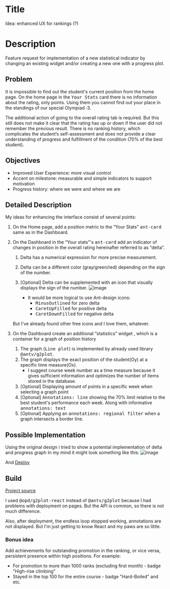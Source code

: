 # Title
Idea: enhanced UX for rankings (?)

# Description

Feature request for implementation of a new statistical indicator by changing an existing widget and/or creating a new one with a progress plot.

##  Problem
It is impossible to find out the student's current position from the home page. On the home page in the <kbd>Your Stats</kbd> card there is no information about the rating, only points. Using them you cannot find out your place in the standings of our special Olympiad :3.  

The additional action of going to the overall rating tab is required. But this still does not make it clear that the rating has up or down if the user did not remember the previous result.
There is no ranking history, which complicates the student’s self-assessment and does not provide a clear understanding of progress and fulfillment of the condition (70% of the best student).

## Objectives

*  Improved User Experience: more visual control
*  Accent on milestone: measurable and simple indicators to support motivation
*  Progress history: where we were and where we are

## Detailed Description

My ideas for enhancing the interface consist of several points:

1. On the Home page, add a position metric to the “Your Stats” <kbd>ant-card</kbd> same as in the Dashboard.
2. On the Dashboard in the “Your stats”'s <kbd>ant-card</kbd> add an indicator of changes in position in the overall rating hereinafter referred to as “delta”.
    1. Delta has a numerical expression for more precise measurement.
    2. Delta can be a different color (gray/green/red) depending on the sign of the number.
    3. [Optional] Delta can be supplemented with an icon that visually displays the sign of the number. ![image](https://github.com/ksarise/rsschool-app__delta/assets/18985111/c32ab51e-2e35-4d0f-975f-c7b65c76c318)
       
       
        * It would be more logical to use Ant-design icons: 
          * <kbd>MinusOutlined</kbd> for zero delta
          * <kbd>CaretUpFilled</kbd> for positive delta
          * <kbd>CaretDownFilled</kbd> for negative delta
          
    But I've already found other free icons and I love them, whatever.  
  
  3. On the Dashboard create an additional “statistics” widget , which is a container for a  graph of position history
      1. The graph (<kbd>Line plot</kbd>) is implemented by already used library <kbd>@antv/g2plot</kbd>.
      2. The graph displays the exact position of the student(Oy) at a specific time measure(Ox).
          * I suggest course week number as a time measure because it gives sufficient information and optimizes the number of items stored in the database.
      3. [Optional] Displaying amount of points in a specific week when selecting a graph point
      4. [Optional] <kbd>Annotations: line</kbd> showing the 70% limit relative to the best student's performance each week. Along with informative <kbd>annotations: text</kbd>
      5. [Optional] Applying an <kbd>annotations: regional filter</kbd> when a graph intersects a border line.

## Possible Implementation

Using the original design i tried to show a potential implementation of delta and progress graph
In my mind it might look something like this: ![image](https://github.com/ksarise/rsschool-app__delta/assets/18985111/c97ad3ea-4d9e-4d43-a924-df4841f0fe95)


And [Deploy](https://ksarise.github.io/rsschool-app__delta/)

## Build
[Project source](https://github.com/ksarise/rsschool-app__delta)  

I used <kbd>@opd/g2plot-react</kbd> instead of <kbd>@antv/g2plot</kbd> because I had problems with deployment on pages.
But the API is common, so there is not much difference.  

Also, after deployment, the endless loop stopped working, annotations are not displayed. 
But I'm just getting to know React and my paws are so little.

### Bonus idea

Add achievements for outstanding promotion in the ranking, or vice versa, persistent presence within high positions.
For example:
* For promotion to more than 1000 ranks (excluding first month) - badge "High-rise climbing"
* Stayed in the top 100 for the entire course - badge "Hard-Boiled"
  and etc.